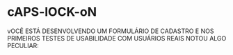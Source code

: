 # cAPS-lOCK-oN
vOCÊ ESTÁ DESENVOLVENDO UM FORMULÁRIO DE CADASTRO E NOS PRIMEIROS TESTES DE USABILIDADE COM USUÁRIOS REAIS NOTOU ALGO PECULIAR:
